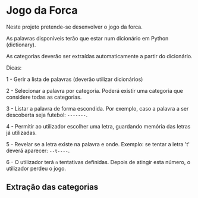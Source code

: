 # Jogo da Forca

Neste projeto pretende-se desenvolver o jogo da forca. 

As palavras disponíveis terão que estar num dicionário em Python (dictionary).

As categorias deverão ser extraídas automaticamente a partir do dicionário. 

Dicas:

1 - Gerir a lista de palavras (deverão utilizar dicionários)

2 - Selecionar a palavra por categoria. Poderá existir uma categoria que considere todas as categorias.

3 - Listar a palavra de forma escondida. Por exemplo, caso a palavra a ser descoberta seja futebol: ```-------```.

4 - Permitir ao utilizador escolher uma letra, guardando memória das letras já utilizadas.

5 - Revelar se a letra existe na palavra e onde. Exemplo: se tentar a letra 't' deverá aparecer: ```--t----```.

6 - O utilizador terá ```n``` tentativas definidas. Depois de atingir esta número, o utilizador perdeu o jogo.

## Extração das categorias
